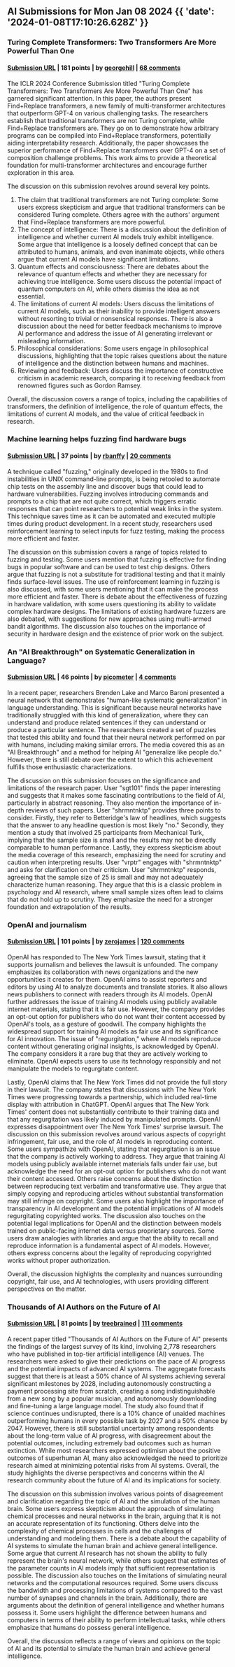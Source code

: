 ## AI Submissions for Mon Jan 08 2024 {{ 'date': '2024-01-08T17:10:26.628Z' }}

### Turing Complete Transformers: Two Transformers Are More Powerful Than One

#### [Submission URL](https://openreview.net/forum?id=MGWsPGogLH) | 181 points | by [georgehill](https://news.ycombinator.com/user?id=georgehill) | [68 comments](https://news.ycombinator.com/item?id=38919884)

The ICLR 2024 Conference Submission titled "Turing Complete Transformers: Two Transformers Are More Powerful Than One" has garnered significant attention. In this paper, the authors present Find+Replace transformers, a new family of multi-transformer architectures that outperform GPT-4 on various challenging tasks. The researchers establish that traditional transformers are not Turing complete, while Find+Replace transformers are. They go on to demonstrate how arbitrary programs can be compiled into Find+Replace transformers, potentially aiding interpretability research. Additionally, the paper showcases the superior performance of Find+Replace transformers over GPT-4 on a set of composition challenge problems. This work aims to provide a theoretical foundation for multi-transformer architectures and encourage further exploration in this area.

The discussion on this submission revolves around several key points. 
1. The claim that traditional transformers are not Turing complete: Some users express skepticism and argue that traditional transformers can be considered Turing complete. Others agree with the authors' argument that Find+Replace transformers are more powerful.
2. The concept of intelligence: There is a discussion about the definition of intelligence and whether current AI models truly exhibit intelligence. Some argue that intelligence is a loosely defined concept that can be attributed to humans, animals, and even inanimate objects, while others argue that current AI models have significant limitations.
3. Quantum effects and consciousness: There are debates about the relevance of quantum effects and whether they are necessary for achieving true intelligence. Some users discuss the potential impact of quantum computers on AI, while others dismiss the idea as not essential.
4. The limitations of current AI models: Users discuss the limitations of current AI models, such as their inability to provide intelligent answers without resorting to trivial or nonsensical responses. There is also a discussion about the need for better feedback mechanisms to improve AI performance and address the issue of AI generating irrelevant or misleading information.
5. Philosophical considerations: Some users engage in philosophical discussions, highlighting that the topic raises questions about the nature of intelligence and the distinction between humans and machines.
6. Reviewing and feedback: Users discuss the importance of constructive criticism in academic research, comparing it to receiving feedback from renowned figures such as Gordon Ramsey.

Overall, the discussion covers a range of topics, including the capabilities of transformers, the definition of intelligence, the role of quantum effects, the limitations of current AI models, and the value of critical feedback in research.

### Machine learning helps fuzzing find hardware bugs

#### [Submission URL](https://spectrum.ieee.org/hardware-hacking) | 37 points | by [rbanffy](https://news.ycombinator.com/user?id=rbanffy) | [20 comments](https://news.ycombinator.com/item?id=38906736)

A technique called "fuzzing," originally developed in the 1980s to find instabilities in UNIX command-line prompts, is being retooled to automate chip tests on the assembly line and discover bugs that could lead to hardware vulnerabilities. Fuzzing involves introducing commands and prompts to a chip that are not quite correct, which triggers erratic responses that can point researchers to potential weak links in the system. This technique saves time as it can be automated and executed multiple times during product development. In a recent study, researchers used reinforcement learning to select inputs for fuzz testing, making the process more efficient and faster.

The discussion on this submission covers a range of topics related to fuzzing and testing. Some users mention that fuzzing is effective for finding bugs in popular software and can be used to test chip designs. Others argue that fuzzing is not a substitute for traditional testing and that it mainly finds surface-level issues. The use of reinforcement learning in fuzzing is also discussed, with some users mentioning that it can make the process more efficient and faster. There is debate about the effectiveness of fuzzing in hardware validation, with some users questioning its ability to validate complex hardware designs. The limitations of existing hardware fuzzers are also debated, with suggestions for new approaches using multi-armed bandit algorithms. The discussion also touches on the importance of security in hardware design and the existence of prior work on the subject.

### An "AI Breakthrough" on Systematic Generalization in Language?

#### [Submission URL](https://aiguide.substack.com/p/an-ai-breakthrough-on-systematic) | 46 points | by [picometer](https://news.ycombinator.com/user?id=picometer) | [4 comments](https://news.ycombinator.com/item?id=38916596)

In a recent paper, researchers Brenden Lake and Marco Baroni presented a neural network that demonstrates "human-like systematic generalization" in language understanding. This is significant because neural networks have traditionally struggled with this kind of generalization, where they can understand and produce related sentences if they can understand or produce a particular sentence. The researchers created a set of puzzles that tested this ability and found that their neural network performed on par with humans, including making similar errors. The media covered this as an "AI Breakthrough" and a method for helping AI "generalize like people do." However, there is still debate over the extent to which this achievement fulfills those enthusiastic characterizations.

The discussion on this submission focuses on the significance and limitations of the research paper. 
User "sgt101" finds the paper interesting and suggests that it makes some fascinating contributions to the field of AI, particularly in abstract reasoning. They also mention the importance of in-depth reviews of such papers.
User "shrmntnktp" provides three points to consider. Firstly, they refer to Betteridge's law of headlines, which suggests that the answer to any headline question is most likely "no." Secondly, they mention a study that involved 25 participants from Mechanical Turk, implying that the sample size is small and the results may not be directly comparable to human performance. Lastly, they express skepticism about the media coverage of this research, emphasizing the need for scrutiny and caution when interpreting results.
User "vrptr" engages with "shrmntnktp" and asks for clarification on their criticism. 
User "shrmntnktp" responds, agreeing that the sample size of 25 is small and may not adequately characterize human reasoning. They argue that this is a classic problem in psychology and AI research, where small sample sizes often lead to claims that do not hold up to scrutiny. They emphasize the need for a stronger foundation and extrapolation of the results.

### OpenAI and journalism

#### [Submission URL](https://openai.com/blog/openai-and-journalism) | 101 points | by [zerojames](https://news.ycombinator.com/user?id=zerojames) | [120 comments](https://news.ycombinator.com/item?id=38915673)

OpenAI has responded to The New York Times lawsuit, stating that it supports journalism and believes the lawsuit is unfounded. The company emphasizes its collaboration with news organizations and the new opportunities it creates for them. OpenAI aims to assist reporters and editors by using AI to analyze documents and translate stories. It also allows news publishers to connect with readers through its AI models.
OpenAI further addresses the issue of training AI models using publicly available internet materials, stating that it is fair use. However, the company provides an opt-out option for publishers who do not want their content accessed by OpenAI's tools, as a gesture of goodwill. The company highlights the widespread support for training AI models as fair use and its significance for AI innovation.
The issue of "regurgitation," where AI models reproduce content without generating original insights, is acknowledged by OpenAI. The company considers it a rare bug that they are actively working to eliminate. OpenAI expects users to use its technology responsibly and not manipulate the models to regurgitate content.

Lastly, OpenAI claims that The New York Times did not provide the full story in their lawsuit. The company states that discussions with The New York Times were progressing towards a partnership, which included real-time display with attribution in ChatGPT. OpenAI argues that The New York Times' content does not substantially contribute to their training data and that any regurgitation was likely induced by manipulated prompts. OpenAI expresses disappointment over The New York Times' surprise lawsuit.
The discussion on this submission revolves around various aspects of copyright infringement, fair use, and the role of AI models in reproducing content. Some users sympathize with OpenAI, stating that regurgitation is an issue that the company is actively working to address. They argue that training AI models using publicly available internet materials falls under fair use, but acknowledge the need for an opt-out option for publishers who do not want their content accessed.
Others raise concerns about the distinction between reproducing text verbatim and transformative use. They argue that simply copying and reproducing articles without substantial transformation may still infringe on copyright. Some users also highlight the importance of transparency in AI development and the potential implications of AI models regurgitating copyrighted works.
The discussion also touches on the potential legal implications for OpenAI and the distinction between models trained on public-facing internet data versus proprietary sources. Some users draw analogies with libraries and argue that the ability to recall and reproduce information is a fundamental aspect of AI models. However, others express concerns about the legality of reproducing copyrighted works without proper authorization.

Overall, the discussion highlights the complexity and nuances surrounding copyright, fair use, and AI technologies, with users providing different perspectives on the matter.

### Thousands of AI Authors on the Future of AI

#### [Submission URL](https://arxiv.org/abs/2401.02843) | 81 points | by [treebrained](https://news.ycombinator.com/user?id=treebrained) | [111 comments](https://news.ycombinator.com/item?id=38918366)

A recent paper titled "Thousands of AI Authors on the Future of AI" presents the findings of the largest survey of its kind, involving 2,778 researchers who have published in top-tier artificial intelligence (AI) venues. The researchers were asked to give their predictions on the pace of AI progress and the potential impacts of advanced AI systems. The aggregate forecasts suggest that there is at least a 50% chance of AI systems achieving several significant milestones by 2028, including autonomously constructing a payment processing site from scratch, creating a song indistinguishable from a new song by a popular musician, and autonomously downloading and fine-tuning a large language model. The study also found that if science continues undisrupted, there is a 10% chance of unaided machines outperforming humans in every possible task by 2027 and a 50% chance by 2047. However, there is still substantial uncertainty among respondents about the long-term value of AI progress, with disagreement about the potential outcomes, including extremely bad outcomes such as human extinction. While most researchers expressed optimism about the positive outcomes of superhuman AI, many also acknowledged the need to prioritize research aimed at minimizing potential risks from AI systems. Overall, the study highlights the diverse perspectives and concerns within the AI research community about the future of AI and its implications for society.

The discussion on this submission involves various points of disagreement and clarification regarding the topic of AI and the simulation of the human brain. Some users express skepticism about the approach of simulating chemical processes and neural networks in the brain, arguing that it is not an accurate representation of its functioning. Others delve into the complexity of chemical processes in cells and the challenges of understanding and modeling them.
There is a debate about the capability of AI systems to simulate the human brain and achieve general intelligence. Some argue that current AI research has not shown the ability to fully represent the brain's neural network, while others suggest that estimates of the parameter counts in AI models imply that sufficient representation is possible.
The discussion also touches on the limitations of simulating neural networks and the computational resources required. Some users discuss the bandwidth and processing limitations of systems compared to the vast number of synapses and channels in the brain.
Additionally, there are arguments about the definition of general intelligence and whether humans possess it. Some users highlight the difference between humans and computers in terms of their ability to perform intellectual tasks, while others emphasize that humans do possess general intelligence.

Overall, the discussion reflects a range of views and opinions on the topic of AI and its potential to simulate the human brain and achieve general intelligence.
